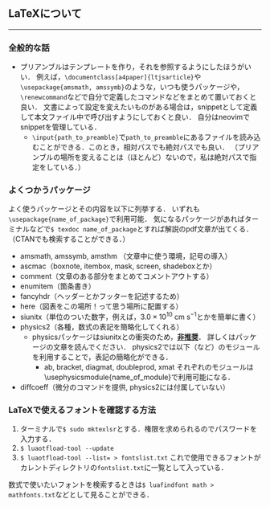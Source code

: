 ## LaTeXについて
---
### 全般的な話
- プリアンブルはテンプレートを作り，それを参照するようにしたほうがいい． 
  例えば，`\documentclass[a4paper]{ltjsarticle}`や`\usepackage{amsmath, amssymb}`のような，いつも使うパッケージや，`\renewcommand`などで自分で定義したコマンドなどをまとめて置いておくと良い．
  文書によって設定を変えたいものがある場合は，snippetとして定義して本文ファイル中で呼び出すようにしておくと良い．
  自分はneovimでsnippetを管理している．
    - `\input{path_to_preamble}`で`path_to_preamble`にあるファイルを読み込むことができる．このとき，相対パスでも絶対パスでも良い． 
    （プリアンブルの場所を変えることは（ほとんど）ないので，私は絶対パスで指定をしている．）

### よくつかうパッケージ
よく使うパッケージとその内容を以下に列挙する． いずれも`\usepackage{name_of_package}`で利用可能． 気になるパッケージがあればターミナルなどで`$ texdoc name_of_package`とすれば解説のpdf文章が出てくる．（CTANでも検索することができる．）
- amsmath, amssymb, amsthm （文章中に使う環境，記号の導入）
- ascmac（boxnote, itembox, mask, screen, shadeboxとか）
- comment（文章のある部分をまとめてコメントアウトする）
- enumitem（箇条書き）
- fancyhdr（ヘッダーとかフッターを記述するため）
- here（図表をこの場所！って思う場所に配置する）
- siunitx（単位のついた数字，例えば，$3.0 \times 10^{10}\ \text{cm}\ \text{s}^{-1}$とかを簡単に書く）
- physics2（各種，数式の表記を簡略化してくれる）
    - physicsパッケージはsiunitxとの衝突のため，<u>**非推奨**</u>． 詳しくはパッケージの文章を読んでください．
     physics2では以下（など）のモジュールを利用することで，表記の簡略化ができる．
      - ab, bracket, diagmat, doubleprod, xmat
      それぞれのモジュールは\usephysicsmodule{name_of_module}で利用可能になる．
- diffcoeff（微分のコマンドを提供, physics2には付属していない）

### LaTeXで使えるフォントを確認する方法
1. ターミナルで`$ sudo mktexlsr`とする．権限を求められるのでパスワードを入力する．
1. `$ luaotfload-tool --update`
1. `$ luaotfload-tool --list= > fontslist.txt`
これで使用できるフォントがカレントディレクトリの`fontslist.txt`に一覧として入っている．

数式で使いたいフォントを検索するときは`$ luafindfont math > mathfonts.txt`などとして見ることができる．
